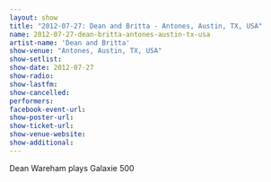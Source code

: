 ```yaml
---
layout: show
title: "2012-07-27: Dean and Britta - Antones, Austin, TX, USA"
name: 2012-07-27-dean-britta-antones-austin-tx-usa
artist-name: 'Dean and Britta'
show-venue: "Antones, Austin, TX, USA"
show-setlist: 
show-date: 2012-07-27
show-radio: 
show-lastfm: 
show-cancelled: 
performers: 
facebook-event-url: 
show-poster-url: 
show-ticket-url: 
show-venue-website: 
show-additional: 
---
```


Dean Wareham plays Galaxie 500